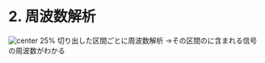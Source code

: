 <!-- 自動生成されたプリアンブル ここから -->
<!-- // $width:"841.89" -->
<!-- // $height:"595.28" -->
<!-- // $page_number:"true" -->
<!-- // $page:"38" -->
<!-- // $absolute_page:"38" -->
<!-- // $h2:"none" -->
<!-- // $h3:"none" -->
<!-- // $title:"true" -->
<!-- // $state_title:"-1" -->
<!-- 自動生成されたプリアンブル ここまで -->

<!-- 前のページから引き継いだタイトル ここから -->
<!-- 前のページから引き継いだタイトル ここまで -->
# 2. 周波数解析
![center 25%](./img/メモ-1-4.png)
切り出した区間ごとに周波数解析
→その区間のに含まれる信号の周波数がわかる
<font color="#FFF">.
.</font>

